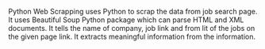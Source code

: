 Python Web Scrapping uses Python to scrap the data from job search page.
It uses Beautiful Soup Python package which can parse HTML and XML documents.
It tells the name of company, job link and  from lit of the jobs on the given page link.
It extracts meaningful information from the information.
